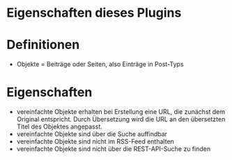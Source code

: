 # Eigenschaften dieses Plugins

# Definitionen

* Objekte = Beiträge oder Seiten, also Einträge in Post-Typs

# Eigenschaften

* vereinfachte Objekte erhalten bei Erstellung eine URL, die zunächst dem Original entspricht. Durch Übersetzung wird die URL an den übersetzten Titel des Objektes angepasst.
* vereinfachte Objekte sind über die Suche auffindbar
* vereinfachte Objekte sind nicht im RSS-Feed enthalten
* vereinfachte Objekte sind nicht über die REST-API-Suche zu finden
